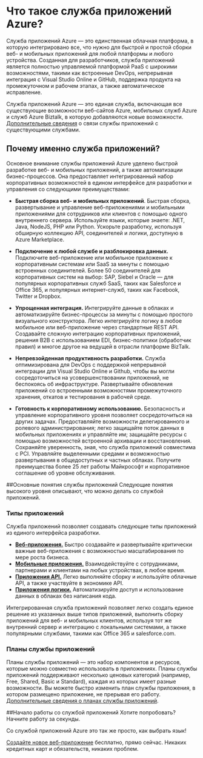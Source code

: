 <properties 
	pageTitle="Что такое служба приложений Azure" 
	description="Узнайте, почему служба приложений Azure — лучшая платформа для разработки веб- и мобильных приложений." 
	services="app-service" 
	documentationCenter="" 
	authors="omarkmsft" 
	manager="dwrede" 
	editor="jimbe"/>

<tags 
	ms.service="app-service" 
	ms.workload="web" 
	ms.tgt_pltfrm="na" 
	ms.devlang="na" 
	ms.topic="article" 
	ms.date="03/13/2015" 
	ms.author="omark"/>

# Что такое служба приложений Azure?
Служба приложений Azure — это единственная облачная платформа, в которую интегрировано все, что нужно для быстрой и простой сборки веб- и мобильных приложений для любой платформы и любого устройства. Созданная для разработчиков, служба приложений является полностью управляемой платформой PaaS с широкими возможностями, такими как встроенные DevOps, непрерывная интеграция с Visual Studio Online и GitHub, поддержка продукта на промежуточном и рабочем этапах, а также автоматическое исправление.

Служба приложений Azure — это единая служба, включающая все существующие возможности веб-сайтов Azure, мобильных служб Azure и служб Azure Biztalk, в которую добавляются новые возможности. [Дополнительные сведения](http://azure.microsoft.com/documentation/services/app-service/) о связи службы приложений с существующими службами.

## Почему именно служба приложений?
Основное внимание службы приложений Azure уделено быстрой разработке веб- и мобильных приложений, а также автоматизации бизнес-процессов. Она предоставляет интегрированный набор корпоративных возможностей в едином интерфейсе для разработки и управления со следующими преимуществами:

- **Быстрая сборка веб- и мобильных приложений**. Быстрая сборка, развертывание и управление веб-приложениями и мобильными приложениями для сотрудников или клиентов с помощью одного внутреннего сервера. Используйте языки, которые знаете: .NET, Java, NodeJS, PHP или Python. Ускорьте разработку, используя обширную коллекцию API, соединителей и логики, доступную в Azure Marketplace.

- **Подключение к любой службе и разблокировка данных.** Подключите веб-приложение или мобильное приложение к корпоративным системам или SaaS за минуты с помощью встроенных соединителей. Более 50 соединителей для корпоративных систем на выбор: SAP, Siebel и Oracle — для популярных корпоративных служб SaaS, таких как Salesforce и Office 365, и популярных интернет-служб, таких как Facebook, Twitter и Dropbox.

- **Упрощенная интеграция.** Интегрируйте данные в облаках и автоматизируйте бизнес-процессы за минуты с помощью простого визуального конструктора. Легко интегрируйте логику в любое мобильное или веб-приложение через стандартные REST API. Создавайте сложную интеграцию корпоративных приложений, решения B2B с использованием EDI, бизнес-политики (обработчик правил) и многое другое на ведущей в отрасли платформе BizTalk.

- **Непревзойденная продуктивность разработки.** Служба оптимизирована для DevOps с поддержкой непрерывной интеграции для Visual Studio Online и Github, чтобы вы могли сосредоточиться на усовершенствовании приложений, не беспокоясь об инфраструктуре. Развертывайте обновления приложений со встроенными возможностями промежуточного хранения, откатов и тестирования в рабочей среде.

- **Готовность к корпоративному использованию.** Безопасность и управление корпоративного уровня позволяет сосредоточиться на других задачах. Предоставляйте возможности делегированного и ролевого администрирования; легко защищайте поток данных в мобильных приложениях и управляйте им; защищайте ресурсы с помощью возможностей встроенной архивации и восстановления. Сохраняйте уверенность, зная, что служба приложений совместима с PCI. Управляйте выделенными средами и возможностью развертывания в общедоступных и частных облаках. Получите преимущества более 25 лет работы Майкрософт и корпоративное соглашение об уровне обслуживания.


##Основные понятия службы приложений
Следующие понятия высокого уровня описывают, что можно делать со службой приложений.

### Типы приложений
Служба приложений позволяет создавать следующие типы приложений из единого интерфейса разработки.

- [**Веб-приложения.**](../app-service-web-overview) Быстро создавайте и развертывайте критически важные веб-приложения с возможностью масштабирования по мере роста бизнеса.
- [**Мобильные приложения.**](../app-service-mobile-value-prop-preview) Взаимодействуйте с сотрудниками, партнерами и клиентами на любых устройствах, в любое время.
- [**Приложения API.**](../app-service-api-apps-why-best-platform) Легко выполняйте сборку и используйте облачные API, а также участвуйте в экономике API.
- [**Приложения логики.**](../app-service-logic-what-are-logic-apps) Автоматизируйте доступ и использование данных в облаках без написания кода.

Интегрированная служба приложений позволяет легко создать единое решение из указанных выше типов приложений, выполнить сборку приложений для веб- и мобильных клиентов, используя тот же внутренний сервер и интеграцию с локальными системами, а также популярными службами, такими как Office 365 и salesforce.com.

### Планы службы приложений
Планы службы приложений — это набор компонентов и ресурсов, которые можно совместно использовать в приложениях. Планы службы приложений поддерживают несколько ценовых категорий (например, Free, Shared, Basic и Standard), каждая из которых имеет разные возможности. Вы можете быстро изменить план службы приложения, в котором размещено приложение, не прерывая его работу. [Дополнительные сведения о планах службы приложений](../web-sites-web-hosting-plan-overview.md).

##Начало работы со службой приложений
Хотите попробовать? Начните работу за секунды.

Со службой приложений Azure это так же просто, как выбрать язык!

[Создайте новое веб-приложение](http://go.microsoft.com/fwlink/?LinkId=523751) бесплатно, прямо сейчас. Никаких кредитных карт и обязательств, никаких проблем.

<!--HONumber=54--> 